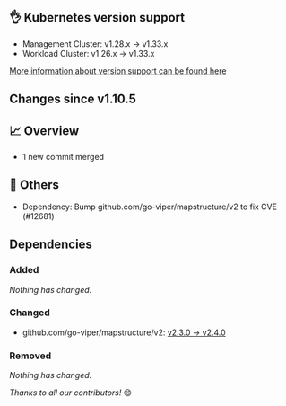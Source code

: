 ## 👌 Kubernetes version support

- Management Cluster: v1.28.x -> v1.33.x
- Workload Cluster: v1.26.x -> v1.33.x

[More information about version support can be found here](https://cluster-api.sigs.k8s.io/reference/versions.html)

## Changes since v1.10.5
## :chart_with_upwards_trend: Overview
- 1 new commit merged

## :seedling: Others
- Dependency: Bump github.com/go-viper/mapstructure/v2 to fix CVE (#12681)

## Dependencies

### Added
_Nothing has changed._

### Changed
- github.com/go-viper/mapstructure/v2: [v2.3.0 → v2.4.0](https://github.com/go-viper/mapstructure/compare/v2.3.0...v2.4.0)

### Removed
_Nothing has changed._

_Thanks to all our contributors!_ 😊
